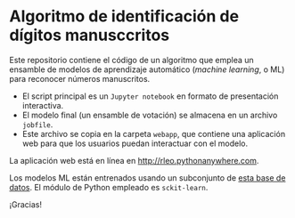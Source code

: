 # Algoritmo de identificación de dígitos manusccritos
 
Este repositorio contiene el código de un algoritmo que emplea un ensamble de modelos de aprendizaje automático (*machine learning*, o ML) para reconocer números manuscritos.

* El script principal es un `Jupyter notebook` en formato de presentación interactiva.
* El modelo final (un ensamble de votación) se almacena en un archivo `jobfile`.
* Este archivo se copia en la carpeta `webapp`, que contiene una aplicación web para que los usuarios puedan interactuar con el modelo.

La aplicación web está en línea en http://rleo.pythonanywhere.com.

Los modelos ML están entrenados usando un subconjunto de [esta base de datos](https://archive.ics.uci.edu/ml/datasets/optical+recognition+of+handwritten+digits). El módulo de Python empleado es `sckit-learn`.

¡Gracias!
